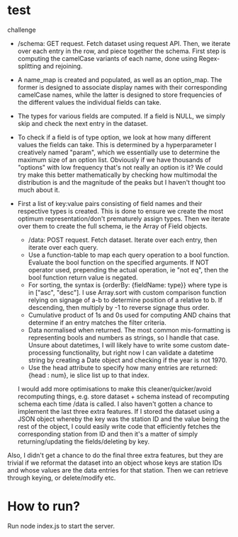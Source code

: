# test
challenge


- /schema: GET request. Fetch dataset using request API. Then, we iterate over each entry in the row, and piece together the schema. First step is computing the camelCase variants of each name, done using Regex-splitting and rejoining.
- A name_map is created and populated, as well as an option_map. The former is designed to associate display names with their corresponding camelCase names, while the latter is designed to store frequencies of
  the different values the individual fields can take.
- The types for various fields are computed. If a field is NULL, we simply skip and check the next entry in the dataset.
- To check if a field is of type option, we look at how many different values the fields can take. This is determined by a hyperparameter I creatively named "param", which we essentially use to determine the maximum
  size of an option list. Obviously if we have thousands of "options" with low frequency that's not really an option is it? We could try make this better mathematically by checking how multimodal the distribution
  is and the magnitude of the peaks but I haven't thought too much about it.
- First a list of key:value pairs consisting of field names and their respective types is created. This is done to ensure we create the most optimum representation/don't prematurely assign types. Then we iterate over them to create the full
  schema, ie the Array of Field objects.

  - /data: POST request. Fetch dataset. Iterate over each entry, then iterate over each query.
  - Use a function-table to map each query operation to a bool function. Evaluate the bool function on the specified arguments. If NOT operator used, prepending the actual operation, ie "not eq", then the bool function return value
    is negated.
  -  For sorting, the syntax is {orderBy: {fieldName: type}} where type is in ["asc", "desc"]. I use Array.sort with custom comparison function relying on signage of a-b to determine position of a relative to b. If descending, then multiply by -1 to reverse signage thus order.
  -  Cumulative product of 1s and 0s used for computing AND chains that determine if an entry matches the filter criteria.
  -  Data normalised when returned. The most common mis-formatting is representing bools and numbers as strings, so I handle that case. Unsure about datetimes, I will likely have to write some custom date-processing functionality, but right now I can validate a datetime string by creating a Date object and checking if the year is not 1970.
  -  Use the head attribute to specify how many entries are returned: {head : num}, ie slice list up to that index.

    I would add more optimisations to make this cleaner/quicker/avoid recomputing things, e.g. store dataset + schema instead of recomputing schema each time /data is called. I also haven't gotten a chance to implement the
  last three extra features. If I stored the dataset using a JSON object whereby the key was the station ID and the value being the rest of the object, I could easily write code that efficiently fetches the corresponding station from ID and then it's a matter of simply returning/updating the fields/deleting by key.

Also, I didn't get a chance to do the final three extra features, but they are
trivial if we reformat the dataset into an object whose keys are station IDs and whose values are the data entries
for that station. Then we can retrieve through keying, or delete/modify etc.

  # How to run? 
  Run node index.js to start the server.
